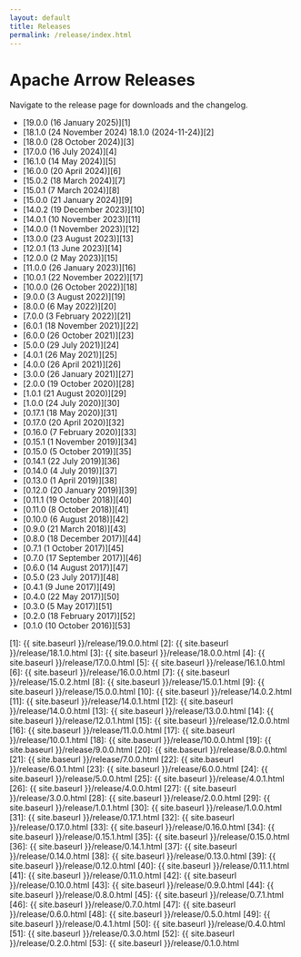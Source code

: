 ```yaml
---
layout: default
title: Releases
permalink: /release/index.html
---
```

<!--
{% comment %}
Licensed to the Apache Software Foundation (ASF) under one or more
contributor license agreements.  See the NOTICE file distributed with
this work for additional information regarding copyright ownership.
The ASF licenses this file to you under the Apache License, Version 2.0
(the "License"); you may not use this file except in compliance with
the License.  You may obtain a copy of the License at

http://www.apache.org/licenses/LICENSE-2.0

Unless required by applicable law or agreed to in writing, software
distributed under the License is distributed on an "AS IS" BASIS,
WITHOUT WARRANTIES OR CONDITIONS OF ANY KIND, either express or implied.
See the License for the specific language governing permissions and
limitations under the License.
{% endcomment %}
-->

# Apache Arrow Releases

Navigate to the release page for downloads and the changelog.

* [19.0.0 (16 January 2025)][1]
* [18.1.0 (24 November 2024)
18.1.0 (2024-11-24)][2]
* [18.0.0 (28 October 2024)][3]
* [17.0.0 (16 July 2024)][4]
* [16.1.0 (14 May 2024)][5]
* [16.0.0 (20 April 2024)][6]
* [15.0.2 (18 March 2024)][7]
* [15.0.1 (7 March 2024)][8]
* [15.0.0 (21 January 2024)][9]
* [14.0.2 (19 December 2023)][10]
* [14.0.1 (10 November 2023)][11]
* [14.0.0 (1 November 2023)][12]
* [13.0.0 (23 August 2023)][13]
* [12.0.1 (13 June 2023)][14]
* [12.0.0 (2 May 2023)][15]
* [11.0.0 (26 January 2023)][16]
* [10.0.1 (22 November 2022)][17]
* [10.0.0 (26 October 2022)][18]
* [9.0.0 (3 August 2022)][19]
* [8.0.0 (6 May 2022)][20]
* [7.0.0 (3 February 2022)][21]
* [6.0.1 (18 November 2021)][22]
* [6.0.0 (26 October 2021)][23]
* [5.0.0 (29 July 2021)][24]
* [4.0.1 (26 May 2021)][25]
* [4.0.0 (26 April 2021)][26]
* [3.0.0 (26 January 2021)][27]
* [2.0.0 (19 October 2020)][28]
* [1.0.1 (21 August 2020)][29]
* [1.0.0 (24 July 2020)][30]
* [0.17.1 (18 May 2020)][31]
* [0.17.0 (20 April 2020)][32]
* [0.16.0 (7 February 2020)][33]
* [0.15.1 (1 November 2019)][34]
* [0.15.0 (5 October 2019)][35]
* [0.14.1 (22 July 2019)][36]
* [0.14.0 (4 July 2019)][37]
* [0.13.0 (1 April 2019)][38]
* [0.12.0 (20 January 2019)][39]
* [0.11.1 (19 October 2018)][40]
* [0.11.0 (8 October 2018)][41]
* [0.10.0 (6 August 2018)][42]
* [0.9.0 (21 March 2018)][43]
* [0.8.0 (18 December 2017)][44]
* [0.7.1 (1 October 2017)][45]
* [0.7.0 (17 September 2017)][46]
* [0.6.0 (14 August 2017)][47]
* [0.5.0 (23 July 2017)][48]
* [0.4.1 (9 June 2017)][49]
* [0.4.0 (22 May 2017)][50]
* [0.3.0 (5 May 2017)][51]
* [0.2.0 (18 February 2017)][52]
* [0.1.0 (10 October 2016)][53]

[1]: {{ site.baseurl }}/release/19.0.0.html
[2]: {{ site.baseurl }}/release/18.1.0.html
[3]: {{ site.baseurl }}/release/18.0.0.html
[4]: {{ site.baseurl }}/release/17.0.0.html
[5]: {{ site.baseurl }}/release/16.1.0.html
[6]: {{ site.baseurl }}/release/16.0.0.html
[7]: {{ site.baseurl }}/release/15.0.2.html
[8]: {{ site.baseurl }}/release/15.0.1.html
[9]: {{ site.baseurl }}/release/15.0.0.html
[10]: {{ site.baseurl }}/release/14.0.2.html
[11]: {{ site.baseurl }}/release/14.0.1.html
[12]: {{ site.baseurl }}/release/14.0.0.html
[13]: {{ site.baseurl }}/release/13.0.0.html
[14]: {{ site.baseurl }}/release/12.0.1.html
[15]: {{ site.baseurl }}/release/12.0.0.html
[16]: {{ site.baseurl }}/release/11.0.0.html
[17]: {{ site.baseurl }}/release/10.0.1.html
[18]: {{ site.baseurl }}/release/10.0.0.html
[19]: {{ site.baseurl }}/release/9.0.0.html
[20]: {{ site.baseurl }}/release/8.0.0.html
[21]: {{ site.baseurl }}/release/7.0.0.html
[22]: {{ site.baseurl }}/release/6.0.1.html
[23]: {{ site.baseurl }}/release/6.0.0.html
[24]: {{ site.baseurl }}/release/5.0.0.html
[25]: {{ site.baseurl }}/release/4.0.1.html
[26]: {{ site.baseurl }}/release/4.0.0.html
[27]: {{ site.baseurl }}/release/3.0.0.html
[28]: {{ site.baseurl }}/release/2.0.0.html
[29]: {{ site.baseurl }}/release/1.0.1.html
[30]: {{ site.baseurl }}/release/1.0.0.html
[31]: {{ site.baseurl }}/release/0.17.1.html
[32]: {{ site.baseurl }}/release/0.17.0.html
[33]: {{ site.baseurl }}/release/0.16.0.html
[34]: {{ site.baseurl }}/release/0.15.1.html
[35]: {{ site.baseurl }}/release/0.15.0.html
[36]: {{ site.baseurl }}/release/0.14.1.html
[37]: {{ site.baseurl }}/release/0.14.0.html
[38]: {{ site.baseurl }}/release/0.13.0.html
[39]: {{ site.baseurl }}/release/0.12.0.html
[40]: {{ site.baseurl }}/release/0.11.1.html
[41]: {{ site.baseurl }}/release/0.11.0.html
[42]: {{ site.baseurl }}/release/0.10.0.html
[43]: {{ site.baseurl }}/release/0.9.0.html
[44]: {{ site.baseurl }}/release/0.8.0.html
[45]: {{ site.baseurl }}/release/0.7.1.html
[46]: {{ site.baseurl }}/release/0.7.0.html
[47]: {{ site.baseurl }}/release/0.6.0.html
[48]: {{ site.baseurl }}/release/0.5.0.html
[49]: {{ site.baseurl }}/release/0.4.1.html
[50]: {{ site.baseurl }}/release/0.4.0.html
[51]: {{ site.baseurl }}/release/0.3.0.html
[52]: {{ site.baseurl }}/release/0.2.0.html
[53]: {{ site.baseurl }}/release/0.1.0.html
